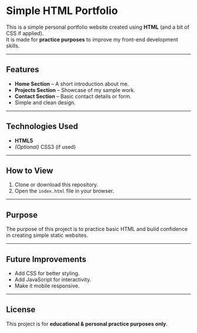 # Simple HTML Portfolio

This is a simple personal portfolio website created using **HTML** (and a bit of CSS if applied).  
It is made for **practice purposes** to improve my front-end development skills.

---

## Features
- **Home Section** – A short introduction about me.
- **Projects Section** – Showcase of my sample work.
- **Contact Section** – Basic contact details or form.
- Simple and clean design.

---

## Technologies Used
- **HTML5**
- *(Optional)* CSS3 (if used)

---

## How to View
1. Clone or download this repository.
2. Open the `index.html` file in your browser.

---

## Purpose
The purpose of this project is to practice basic HTML and build confidence in creating simple static websites.

---

## Future Improvements
- Add CSS for better styling.
- Add JavaScript for interactivity.
- Make it mobile responsive.

---

## License
This project is for **educational & personal practice purposes only**.
